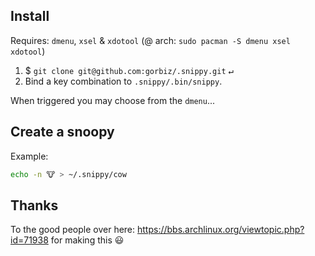 ## Install
Requires: `dmenu`, `xsel` & `xdotool` (@ arch: `sudo pacman -S dmenu xsel xdotool`)
1. $ `git clone git@github.com:gorbiz/.snippy.git` <kbd>↵</kbd>
2. Bind a key combination to `.snippy/.bin/snippy`.

When triggered you may choose from the `dmenu`...

## Create a snoopy
Example:
```sh
echo -n 🐮 > ~/.snippy/cow
```

## Thanks
To the good people over here: https://bbs.archlinux.org/viewtopic.php?id=71938 for making this 😃
